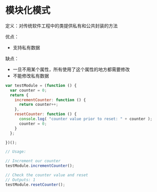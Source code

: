 # 模块化模式
定义：对传统软件工程中的类提供私有和公共封装的方法

优点：
- 支持私有数据

缺点：
- 一旦不用某个属性，所有使用了这个属性的地方都需要修改
- 不能修改私有数据

```javascript
var testModule = (function () {
  var counter = 0;
  return {
    incrementCounter: function () {
      return counter++;
    },
    resetCounter: function () {
      console.log( "counter value prior to reset: " + counter );
      counter = 0;
    }
  };

})();

// Usage:

// Increment our counter
testModule.incrementCounter();

// Check the counter value and reset
// Outputs: 1
testModule.resetCounter();
```
